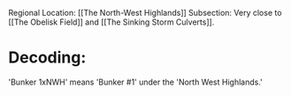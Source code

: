 Regional Location: [[The North-West Highlands]]
Subsection: Very close to [[The Obelisk Field]] and [[The Sinking Storm Culverts]]. 
# Decoding:
'Bunker 1xNWH' means 'Bunker #1' under the 'North West Highlands.'